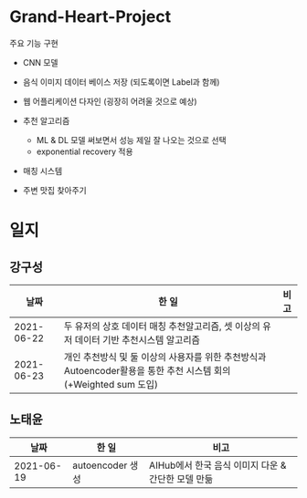 # Grand-Heart-Project 

주요 기능 구현
- CNN 모델 
- 음식 이미지 데이터 베이스 저장 (되도록이면 Label과 함께)
- 웹 어플리케이션 다자인 (굉장히 어려울 것으로 예상)
- 추천 알고리즘 
  - ML & DL 모델 써보면서 성능 제일 잘 나오는 것으로 선택
  - exponential recovery 적용

- 매칭 시스템
- 주변 맛집 찾아주기

# 일지
## 강구성
|날짜|한 일|비고|
|--|--|--|
|2021-06-22|두 유저의 상호 데이터 매칭 추천알고리즘, 셋 이상의 유저 데이터 기반 추천시스템 알고리즘|
|2021-06-23|개인 추천방식 및 둘 이상의 사용자를 위한 추천방식과 Autoencoder활용을 통한 추천 시스템 회의(+Weighted sum 도입)| 
## 노태윤
|날짜|한 일|비고|
|--|--|--|
|2021-06-19|autoencoder 생성|AIHub에서 한국 음식 이미지 다운 & 간단한 모델 만듦|
